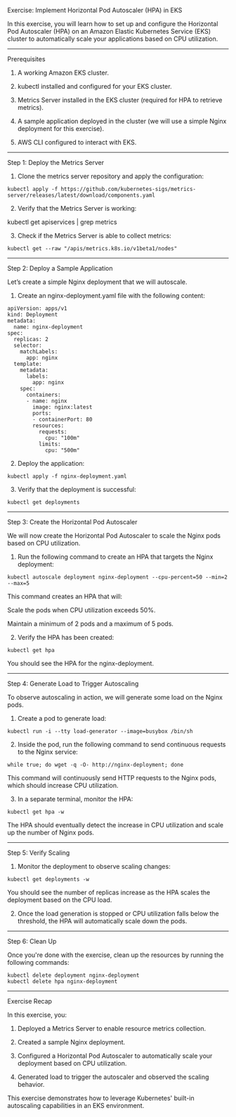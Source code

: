 Exercise: Implement Horizontal Pod Autoscaler (HPA) in EKS

In this exercise, you will learn how to set up and configure the Horizontal Pod Autoscaler (HPA) on an Amazon Elastic Kubernetes Service (EKS) cluster to automatically scale your applications based on CPU utilization.


---

Prerequisites

1. A working Amazon EKS cluster.


2. kubectl installed and configured for your EKS cluster.


3. Metrics Server installed in the EKS cluster (required for HPA to retrieve metrics).


4. A sample application deployed in the cluster (we will use a simple Nginx deployment for this exercise).


5. AWS CLI configured to interact with EKS.




---

Step 1: Deploy the Metrics Server

1. Clone the metrics server repository and apply the configuration:

```
kubectl apply -f https://github.com/kubernetes-sigs/metrics-server/releases/latest/download/components.yaml
```

2. Verify that the Metrics Server is working:

kubectl get apiservices | grep metrics


3. Check if the Metrics Server is able to collect metrics:

```
kubectl get --raw "/apis/metrics.k8s.io/v1beta1/nodes"
```



---

Step 2: Deploy a Sample Application

Let’s create a simple Nginx deployment that we will autoscale.

1. Create an nginx-deployment.yaml file with the following content:

```
apiVersion: apps/v1
kind: Deployment
metadata:
  name: nginx-deployment
spec:
  replicas: 2
  selector:
    matchLabels:
      app: nginx
  template:
    metadata:
      labels:
        app: nginx
    spec:
      containers:
      - name: nginx
        image: nginx:latest
        ports:
        - containerPort: 80
        resources:
          requests:
            cpu: "100m"
          limits:
            cpu: "500m"
```

2. Deploy the application:
```
kubectl apply -f nginx-deployment.yaml
```


3. Verify that the deployment is successful:
```
kubectl get deployments
```



---

Step 3: Create the Horizontal Pod Autoscaler

We will now create the Horizontal Pod Autoscaler to scale the Nginx pods based on CPU utilization.

1. Run the following command to create an HPA that targets the Nginx deployment:
```
kubectl autoscale deployment nginx-deployment --cpu-percent=50 --min=2 --max=5
```
This command creates an HPA that will:

Scale the pods when CPU utilization exceeds 50%.

Maintain a minimum of 2 pods and a maximum of 5 pods.



2. Verify the HPA has been created:
```
kubectl get hpa
```
You should see the HPA for the nginx-deployment.




---

Step 4: Generate Load to Trigger Autoscaling

To observe autoscaling in action, we will generate some load on the Nginx pods.

1. Create a pod to generate load:
```
kubectl run -i --tty load-generator --image=busybox /bin/sh
```

2. Inside the pod, run the following command to send continuous requests to the Nginx service:
```
while true; do wget -q -O- http://nginx-deployment; done
```
This command will continuously send HTTP requests to the Nginx pods, which should increase CPU utilization.


3. In a separate terminal, monitor the HPA:
```
kubectl get hpa -w
```
The HPA should eventually detect the increase in CPU utilization and scale up the number of Nginx pods.




---

Step 5: Verify Scaling

1. Monitor the deployment to observe scaling changes:
```
kubectl get deployments -w
```
You should see the number of replicas increase as the HPA scales the deployment based on the CPU load.


2. Once the load generation is stopped or CPU utilization falls below the threshold, the HPA will automatically scale down the pods.




---

Step 6: Clean Up

Once you're done with the exercise, clean up the resources by running the following commands:
```
kubectl delete deployment nginx-deployment
kubectl delete hpa nginx-deployment
```

---

Exercise Recap

In this exercise, you:

1. Deployed a Metrics Server to enable resource metrics collection.


2. Created a sample Nginx deployment.


3. Configured a Horizontal Pod Autoscaler to automatically scale your deployment based on CPU utilization.


4. Generated load to trigger the autoscaler and observed the scaling behavior.



This exercise demonstrates how to leverage Kubernetes' built-in autoscaling capabilities in an EKS environment.
